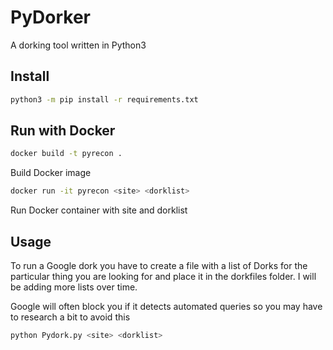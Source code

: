 # PyDorker

A dorking tool written in Python3


## Install

```bash
python3 -m pip install -r requirements.txt
```

## Run with Docker

```bash
docker build -t pyrecon .
```
Build Docker image

```bash
docker run -it pyrecon <site> <dorklist>
```
Run Docker container with site and dorklist

## Usage
To run a Google dork you have to create a file with a list of Dorks for the particular thing you are looking for and place it in the dorkfiles folder. I will be adding more lists over time.

Google will often block you if it detects automated queries so you may have to research a bit to avoid this

```bash
python Pydork.py <site> <dorklist>
```
